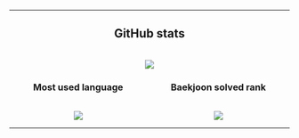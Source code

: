 <hr>
<div align=center><h2>GitHub stats</h2><br><img src=https://github-readme-stats.vercel.app/api?username=myandue&show_icons=true&theme=dracula></div>
<div style="display:flex; justify-content:space-around">
  <div align=center><h3>Most used language</h3><br><img src=https://github-readme-stats.vercel.app/api/top-langs/?username=myandue&layout=compact&theme=dracula></div>
  <div align=center><h3>Baekjoon solved rank</h3><br><img src=http://mazassumnida.wtf/api/generate_badge?boj=hyunju1041 <img src=https://solved.ac/hyunju1041></div>
</div>
<hr>
